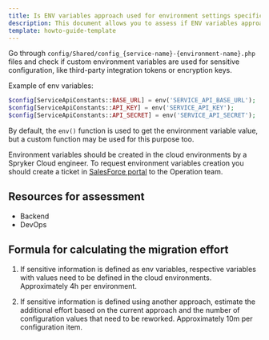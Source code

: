 ```yaml
---
title: Is ENV variables approach used for environment settings specification?
description: This document allows you to assess if ENV variables approach is used for environment settings specification.
template: howto-guide-template
---
```


Go through `config/Shared/config_{service-name}-{environment-name}.php` files and check if custom environment variables are used for sensitive configuration, like third-party integration tokens or encryption keys.

Example of env variables:

```php
$config[ServiceApiConstants::BASE_URL] = env('SERVICE_API_BASE_URL');
$config[ServiceApiConstants::API_KEY] = env('SERVICE_API_KEY');
$config[ServiceApiConstants::API_SECRET] = env('SERVICE_API_SECRET');
```

By default, the `env()` function is used to get the environment variable value, but a custom
function may be used for this purpose too.

Environment variables should be created in the cloud environments by a Spryker Cloud engineer. To request environment variables creation you should create a ticket in [SalesForce portal](http://support.spryker.com) to the Operation team.

## Resources for assessment

* Backend
* DevOps

## Formula for calculating the migration effort

1. If sensitive information is defined as env variables, respective variables with values need to be defined in the cloud environments. Approximately 4h per environment.

2. If sensitive information is defined using another approach, estimate the additional effort based on the current approach and the number of configuration values that need to be reworked. Approximately 10m per configuration item.
